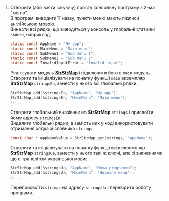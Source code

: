 1. Створити (або взяти існуючу) просту консольну програму з 2-ма "меню".  
    В програмі виводити її назву, пункти меню мають підписи англійською мовою.  
    Винести всі рядки, що виводяться у консоль у глобальні статичні змінні, наприклад:
    ```c
    static const AppName = "My app";
    static const MainMenu = "Main menu";
    static const SubMenu1 = "Sub menu 1";
    static const SubMenu2 = "Sub menu 2";
    static const InvalidInputError = "Invalid input";
    ```
    Реалізувати модуль [**StrStrMap**][strstrmap-int] і підключити його в `main` модуль.  
    Створити та ініціалізувати на початку функції `main` екземпляр **StrStrMap** `stringsEn`, занести у нього всі глобальні рядки:
    ```c
    StrStrMap_add(&stringsEn, "AppName", "My app");
    StrStrMap_add(&stringsEn, "MainMenu", "Main menu");
    // ...
    ```
    Створити глобальний вказівник на **StrStrMap** `strings` і присвоїти йому адресу `stringsEn`.   
    Видалити глобальні рядки, а замість них у коді використовувати отримання рядка зі словника `strings`:
    ```c
    const char * appNameValue = StrStrMap_get(strings, "AppName");
    ```
    Створити та ініціалізувати на початку функції `main` екземпляр **StrStrMap** `stringsUa`, занести у нього такі ж ключі, але зі значеннями, що є транслітом української мови:
    ```c
    StrStrMap_add(&stringsUa, "AppName", "Moya programma");
    StrStrMap_add(&stringsUa, "MainMenu", "Holovne menu");
    // ...
    ```
    Переприсвоїти `strings` на адресу `stringsUa` і перевірити роботу програми.
    
    
    [strstrmap-int]: https://docs.google.com/presentation/d/18PQX143prl8iTkqzjQM7h1_GZQ1swnf17oQ0TLarKpw/edit#slide=id.g50ad2596a1_4_0
